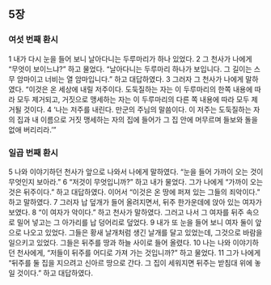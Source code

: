 ## 5장
### 여섯 번째 환시
1 내가 다시 눈을 들어 보니 날아다니는 두루마리가 하나 있었다.
2 그 천사가 나에게 “무엇이 보이느냐?” 하고 물었다. “날아다니는 두루마리 하나가 보입니다. 그 길이는 스무 암마이고 너비는 열 암마입니다.” 하고 대답하였다.
3 그러자 그 천사가 나에게 말하였다. “이것은 온 세상에 내릴 저주이다. 도둑질하는 자는 이 두루마리의 한쪽 내용에 따라 모두 제거되고, 거짓으로 맹세하는 자는 이 두루마리의 다른 쪽 내용에 따라 모두 제거될 것이다.
4 ‘나는 저주를 내린다. 만군의 주님의 말씀이다. 이 저주는 도둑질하는 자의 집과 내 이름으로 거짓 맹세하는 자의 집에 들어가 그 집 안에 머무르며 들보와 돌을 없애 버리리라.’”
### 일곱 번째 환시
5 나와 이야기하던 천사가 앞으로 나와서 나에게 말하였다. “눈을 들어 가까이 오는 것이 무엇인지 보아라.”
6 “저것이 무엇입니까?” 하고 내가 물었다. 그가 나에게 “가까이 오는 것은 뒤주이다.” 하고 대답하였다. 이어서 “이것은 온 땅에 퍼져 있는 그들의 죄악이다.” 하고 말하였다.
7 그러자 납 덮개가 들어 올려지면서, 뒤주 한가운데에 앉아 있는 여자가 보였다.
8 “이 여자가 악이다.” 하고 천사가 말하였다. 그러고 나서 그 여자를 뒤주 속으로 밀어 넣고는 그 아가리를 납 덩어리로 덮었다.
9 내가 또 눈을 들어 보니 여자 둘이 앞으로 나오고 있었다. 그들은 황새 날개처럼 생긴 날개를 달고 있었는데, 그것으로 바람을 일으키고 있었다. 그들은 뒤주를 땅과 하늘 사이로 들어 올렸다.
10 나는 나와 이야기하던 천사에게, “저들이 뒤주를 어디로 가져 가는 것입니까?” 하고 물었다.
11 그가 나에게 “뒤주를 둘 집을 지으려고 신아르 땅으로 간다. 그 집이 세워지면 뒤주는 받침대 위에 놓일 것이다.” 하고 대답하였다.
